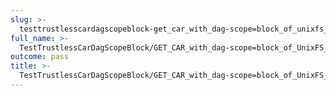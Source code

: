 ```yaml
---
slug: >-
  testtrustlesscardagscopeblock-get_car_with_dag-scope=block_of_unixfs_file_on_a_path_with_sharded_directory_(format=car)-header_etag
full_name: >-
  TestTrustlessCarDagScopeBlock/GET_CAR_with_dag-scope=block_of_UnixFS_file_on_a_path_with_sharded_directory_(format=car)/Header_Etag
outcome: pass
title: >-
  TestTrustlessCarDagScopeBlock/GET_CAR_with_dag-scope=block_of_UnixFS_file_on_a_path_with_sharded_directory_(format=car)/Header_Etag
---
```


